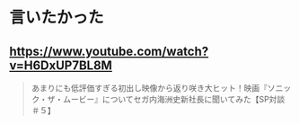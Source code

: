 # 言いたかった

## https://www.youtube.com/watch?v=H6DxUP7BL8M

> あまりにも低評価すぎる初出し映像から返り咲き大ヒット！映画『ソニック・ザ・ムービー』についてセガ内海洲史新社長に聞いてみた【SP対談＃５】 
